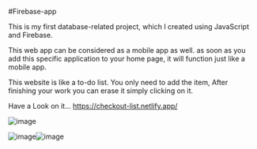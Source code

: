 #Firebase-app

This is my first database-related project, which I created using JavaScript and Firebase.

This web app can be considered as a mobile app as well. as soon as you add this specific application to your home page, it will function just like a mobile app. 

This website is like a to-do list. You only need to add the item, After finishing your work you can erase it simply clicking on it. 

Have a Look on it... https://checkout-list.netlify.app/

![image](https://github.com/viddhiladva/Firebase-app/assets/109016916/86397759-3060-4fd7-ab46-6a3b480f3edf)

![image](https://github.com/viddhiladva/Firebase-app/assets/109016916/d7e6ba79-5849-4ed9-90a3-118b054fd0af)![image](https://github.com/viddhiladva/Firebase-app/assets/109016916/8d2b21f3-6a86-4e12-b43f-e2c3654112eb)






 
